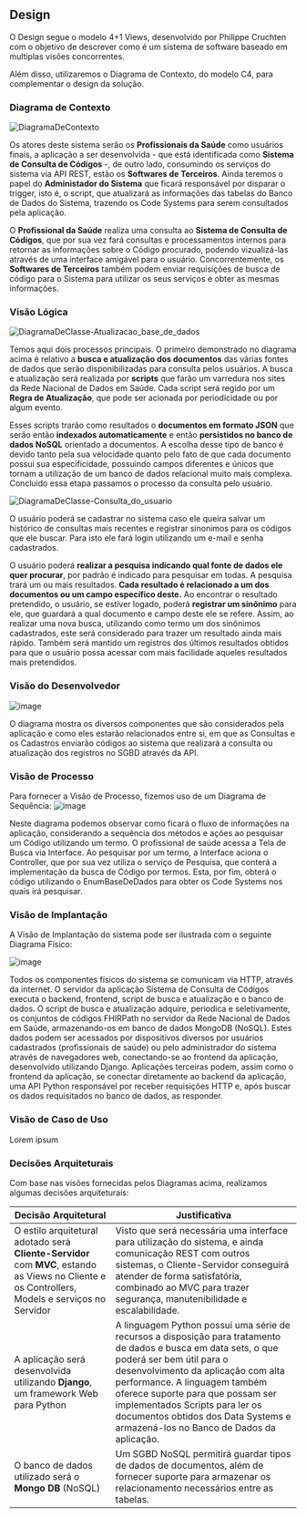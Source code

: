 ## Design

O Design segue o modelo 4+1 Views, desenvolvido por Philippe Cruchten 
com o objetivo de descrever como é um sistema de software baseado em multiplas visões concorrentes.

Além disso, utilizaremos o Diagrama de Contexto, do modelo C4, para complementar o design da solução.

### Diagrama de Contexto
![DiagramaDeContexto](https://user-images.githubusercontent.com/43323869/161669345-6ea88bda-cedc-4e3a-9a5b-0a56eb2ccc98.png)

Os atores deste sistema serão os **Profissionais da Saúde** como usuários finais, a aplicação a ser desenvolvida - que está identificada como **Sistema de Consulta de Códigos** -, de outro lado, consumindo os serviços do sistema via API REST, estão os **Softwares de Terceiros**. Ainda teremos o papel do **Administador do Sistema** que ficará responsável por disparar o trigger, isto é, o script, que atualizará as informações das tabelas do Banco de Dados do Sistema, trazendo os Code Systems para serem consultados pela aplicação.

O **Profissional da Saúde** realiza uma consulta ao **Sistema de Consulta de Códigos**, que por sua vez fará consultas e processamentos internos para retornar as informações sobre o Código procurado, podendo vizualizá-las através de uma interface amigável para o usuário. Concorrentemente, os **Softwares de Terceiros** também podem enviar requisições de busca de código para o Sistema para utilizar os seus serviços e obter as mesmas informações.

### Visão Lógica
![DiagramaDeClasse-Atualizacao_base_de_dados](https://user-images.githubusercontent.com/45233540/161885829-d5fb9968-f8d2-4670-b37b-b355c0906b7f.png)

Temos aqui dois processos principais. O primeiro demonstrado no diagrama acima é relativo a **busca e atualização dos documentos** das várias fontes de dados que serão disponibilizadas para consulta pelos usuários. A busca e atualização será realizada por **scripts** que farão um varredura nos sites da Rede Nacional de Dados em Saúde. Cada script será regido por um **Regra de Atualização**, que pode ser acionada por periodicidade ou por algum evento.

Esses scripts trarão como resultados o **documentos em formato JSON** que serão então **indexados automaticamente** e então **persistidos no banco de dados NoSQL** orientado a documentos. A escolha desse tipo de banco é devido tanto pela sua velocidade quanto pelo fato de que cada documento possui sua especificidade, possuindo campos diferentes e únicos que tornam a utilização de um banco de dados relacional muito mais complexa. Concluido essa etapa passamos o processo da consulta pelo usuário.


![DiagramaDeClasse-Consulta_do_usuario](https://user-images.githubusercontent.com/45233540/161885884-9c584188-46c2-406b-bb97-ca262262ffd4.png)

O usuário poderá se cadastrar no sistema caso ele queira salvar um histórico de consultas mais recentes e registrar sinonimos para os códigos que ele buscar. Para isto ele fará login utilizando um e-mail e senha cadastrados.

O usuário poderá **realizar a pesquisa indicando qual fonte de dados ele quer procurar**, por padrão é indicado para pesquisar em todas. A pesquisa trará um ou mais resultados. **Cada resultado é relacionado a um dos documentos ou um campo específico deste.** Ao encontrar o resultado pretendido, o usuário, se estiver logado, poderá **registrar um sinônimo** para ele, que guardará a qual documento e campo deste ele se refere. Assim, ao realizar uma nova busca, utilizando como termo um dos sinônimos cadastrados, este será considerado para trazer um resultado ainda mais rápido. Também será mantido um registros dos últimos resultados obtidos para que o usuário possa acessar com mais facilidade aqueles resultados mais pretendidos.



### Visão do Desenvolvedor
![image](https://user-images.githubusercontent.com/43323869/162075965-d42a2f63-ac92-4409-b351-395a33525762.png)

O diagrama mostra os diversos componentes que são considerados pela aplicação e como eles estarão relacionados entre si, em que as Consultas e os Cadastros enviarão códigos ao sistema que realizará a consulta ou atualização dos registros no SGBD através da API.

### Visão de Processo
Para fornecer a Visão de Processo, fizemos uso de um Diagrama de Sequência:
![image](https://user-images.githubusercontent.com/43323869/161888270-88158772-e6b6-40b5-875c-245954e93086.png)


Neste diagrama podemos observar como ficará o fluxo de informações na aplicação, considerando a sequência dos métodos e ações ao pesquisar um Código utilizando um termo. O profissional de saúde acessa a Tela de Busca via Interface. Ao pesquisar por um termo, a Interface aciona o Controller, que por sua vez utiliza o serviço de Pesquisa, que conterá a implementação da busca de Código por termos. Esta, por fim, obterá o código utilizando o EnumBaseDeDados para obter os Code Systems nos quais irá pesquisar.

### Visão de Implantação
A Visão de Implantação do sistema pode ser ilustrada com o seguinte Diagrama Físico:

![image](https://user-images.githubusercontent.com/71414081/161967120-22d445af-492a-44ae-b9a0-4ae7ddbbc650.png)

Todos os componentes físicos do sistema se comunicam via HTTP, através da internet. O servidor da aplicação Sistema de Consulta de Códigos executa o backend, frontend, script de busca e atualização e o banco de dados. O script de busca e atualização adquire, periodica e seletivamente, os conjuntos de códigos FHIRPath no servidor da Rede Nacional de Dados em Saúde, armazenando-os em banco de dados MongoDB (NoSQL). Estes dados podem ser acessados por dispositivos diversos por usuários cadastrados (profissionais de saúde) ou pelo administrador do sistema através de navegadores web, conectando-se ao frontend da aplicação, desenvolvido utilizando Django. Aplicações terceiras podem, assim como o frontend da aplicação, se conectar diretamente ao backend da aplicação, uma API Python responsável por receber requisições HTTP e, após buscar os dados requisitados no banco de dados, as responder.

### Visão de Caso de Uso
Lorem ipsum

### Decisões Arquiteturais
Com base nas visões fornecidas pelos Diagramas acima, realizamos algumas decisões arquiteturais:

Decisão Arquitetural | Justificativa
----- | ----------
O estilo arquitetural adotado será **Cliente-Servidor** com **MVC**, estando as Views no Cliente e os Controllers, Models e serviços no Servidor| Visto que será necessária uma interface para utilização do sistema, e ainda comunicação REST com outros sistemas, o Cliente-Servidor conseguirá atender de forma satisfatória, combinado ao MVC para trazer segurança, manutenibilidade e escalabilidade.
A aplicação será desenvolvida utilizando **Django**, um framework Web para Python | A linguagem Python possui uma série de recursos a disposição para tratamento de dados e busca em data sets, o que poderá ser bem útil para o desenvolvimento da aplicação com alta performance. A linguagem também oferece suporte para que possam ser implementados Scripts para ler os documentos obtidos dos Data Systems e armazená-los no Banco de Dados da aplicação.
O banco de dados utilizado será o **Mongo DB** (NoSQL) | Um SGBD NoSQL permitirá guardar tipos de dados de documentos, além de fornecer suporte para armazenar os relacionamento necessários entre as tabelas.
